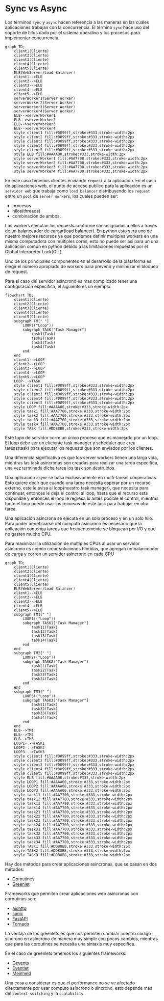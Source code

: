 # Sync vs Async

Los términos `sync` y `async` hacen referencia a las maneras en las cuales aplicaciones trabajan con la concurrencia. El término `sync` hace uso del soporte de hilos dado por el sistema operativo y los procesos para implementar concurrencia.

```mermaid
graph TD;
    client1(Cliente)
    client2(Cliente)
    client3(Cliente)
    client4(Cliente)
    client5(Cliente)
    ELB(WebServer/Load Balancer)
    client1-->ELB
    client2-->ELB
    client3-->ELB
    client4-->ELB
    client5-->ELB
    serverWorker1(Server Worker)
    serverWorker2(Server Worker)
    serverWorker3(Server Worker)
    serverWorker4(Server Worker)
    ELB-->serverWorker1
    ELB-->serverWorker2
    ELB-->serverWorker3
    ELB-->serverWorker4
    style client1 fill:#0099ff,stroke:#333,stroke-width:2px
    style client2 fill:#0099ff,stroke:#333,stroke-width:2px
    style client3 fill:#0099ff,stroke:#333,stroke-width:2px
    style client4 fill:#0099ff,stroke:#333,stroke-width:2px
    style client5 fill:#0099ff,stroke:#333,stroke-width:2px
    style ELB fill:#AAAA00,stroke:#333,stroke-width:2px
    style serverWorker1 fill:#AA7700,stroke:#333,stroke-width:2px
    style serverWorker2 fill:#AA7700,stroke:#333,stroke-width:2px
    style serverWorker3 fill:#AA7700,stroke:#333,stroke-width:2px
    style serverWorker4 fill:#AA7700,stroke:#333,stroke-width:2px
```

En este caso tenemos clientes enviando `request` a la aplicación. En el caso de aplicaciones web, el punto de acceso publico para la aplicación es un `servidor web` que trabaja como `load balancer` distribuyendo los `request` entre un `pool` de `server workers`, los cuales pueden ser:
- procesos
- hilos(threads)
- combinación de ambos.

Los workers ejecutan los requests conforme son asignados a ellos a traves de un balanceador de cargar(load balancer).
En python esto sera uno de nuestro mejores recursos ya que podemos definir multiples workers en una misma computadora con multiples cores, esto no puede ser asi para un una aplicación común en python debido a las limitaciones impuestas por el Global Interpreter Lock(GIL).

Uno de los principales componentes en el desarrollo de la plataforma es elegir el número apropiado de workers para prevenir y minimizar el bloqueo de request.


Para el caso del servidor asíncrono es mas complicado tener una configuración especifica, el siguiente es un ejemplo:

```mermaid
flowchart TD;
    client1(Cliente)
    client2(Cliente)
    client3(Cliente)
    client4(Cliente)
    client5(Cliente)
    subgraph TM[" "]
        LOOP(("Loop"))
        subgraph TASK["Task Manager"]
            task1(Task)
            task2(Task)
            task3(Task)
            task4(Task)
        end
    end
    client1-->LOOP
    client2-->LOOP
    client3-->LOOP
    client4-->LOOP
    client5-->LOOP
    LOOP-.->TASK
    style client1 fill:#0099ff,stroke:#333,stroke-width:2px
    style client2 fill:#0099ff,stroke:#333,stroke-width:2px
    style client3 fill:#0099ff,stroke:#333,stroke-width:2px
    style client4 fill:#0099ff,stroke:#333,stroke-width:2px
    style client5 fill:#0099ff,stroke:#333,stroke-width:2px
    style LOOP fill:#AAAA00,stroke:#333,stroke-width:2px
    style task1 fill:#AA7700,stroke:#333,stroke-width:2px
    style task2 fill:#AA7700,stroke:#333,stroke-width:2px
    style task3 fill:#AA7700,stroke:#333,stroke-width:2px
    style task4 fill:#AA7700,stroke:#333,stroke-width:2px
    style TASK fill:#DD88BB,stroke:#333,stroke-width:2px
```

Este tupo de servidor corre un único proceso que es manejado por un loop. El loop debe ser un eficiente task manager y scheduler que crea tareas(task) para ejecutar los requests que son enviados por los clientes.

Una diferencia significativa es que los server workers tienen una larga vida, mientras las task asíncronas son creadas para realizar una tarea especifica, una vez terminada dicha tarea los task son destruidos.

Una aplicación `async` se basa exclusivamente en multi-tareas cooperativas. Esto quiere decir que cuando una tarea necesita esperar por un recurso externo, este le avisa al loop(nuestro task manager), que necesita para continuar, entonces le deja el control al loop, hasta que el recurso esta disponible y entonces el loop le regresa lo antes posible el control, mientras tanto el loop puede usar los recursos de este task para trabajar en otra tarea.

Una aplicación asíncrona se ejecuta en un solo proceso y en un solo hilo. Para poder beneficiarse del computo asíncrono es necesario que la aplicación contenga tareas que frecuentemente se bloquean por I/O y que no gasten mucho CPU.

Para maximizar la utilización de multiples CPUs al usar un servidor asíncrono es común crear soluciones híbridas, que agregan un balanceador de carga y corren un servidor asíncrono en cada CPU

```mermaid
graph TD;
    client1(Cliente)
    client2(Cliente)
    client3(Cliente)
    client4(Cliente)
    client5(Cliente)
    ELB(WebServer/Load Balancer)
    client1-->ELB
    client2-->ELB
    client3-->ELB
    client4-->ELB
    client5-->ELB
    subgraph TM1[" "]
        LOOP1(("Loop"))
        subgraph TASK1["Task Manager"]
            task11(Task)
            task12(Task)
            task13(Task)
            task14(Task)
        end
    end
    subgraph TM2[" "]
        LOOP2(("Loop"))
        subgraph TASK2["Task Manager"]
            task21(Task)
            task22(Task)
            task23(Task)
            task24(Task)
        end
    end
    subgraph TM3[" "]
        LOOP3(("Loop"))
        subgraph TASK3["Task Manager"]
            task31(Task)
            task32(Task)
            task33(Task)
            task34(Task)
        end
    end
    ELB-->TM1
    ELB-->TM2
    ELB-->TM3
    LOOP1-.->TASK1
    LOOP2-.->TASK2
    LOOP3-.->TASK3
    style client1 fill:#0099ff,stroke:#333,stroke-width:2px
    style client2 fill:#0099ff,stroke:#333,stroke-width:2px
    style client3 fill:#0099ff,stroke:#333,stroke-width:2px
    style client4 fill:#0099ff,stroke:#333,stroke-width:2px
    style client5 fill:#0099ff,stroke:#333,stroke-width:2px
    style ELB fill:#AAAA00,stroke:#333,stroke-width:2px
    style LOOP1 fill:#AAAA00,stroke:#333,stroke-width:2px
    style LOOP2 fill:#AAAA00,stroke:#333,stroke-width:2px
    style LOOP3 fill:#AAAA00,stroke:#333,stroke-width:2px
    style task11 fill:#AA7700,stroke:#333,stroke-width:2px
    style task12 fill:#AA7700,stroke:#333,stroke-width:2px
    style task13 fill:#AA7700,stroke:#333,stroke-width:2px
    style task14 fill:#AA7700,stroke:#333,stroke-width:2px
    style task21 fill:#AA7700,stroke:#333,stroke-width:2px
    style task22 fill:#AA7700,stroke:#333,stroke-width:2px
    style task23 fill:#AA7700,stroke:#333,stroke-width:2px
    style task24 fill:#AA7700,stroke:#333,stroke-width:2px
    style task31 fill:#AA7700,stroke:#333,stroke-width:2px
    style task32 fill:#AA7700,stroke:#333,stroke-width:2px
    style task33 fill:#AA7700,stroke:#333,stroke-width:2px
    style task34 fill:#AA7700,stroke:#333,stroke-width:2px
    style TASK1 fill:#DD88BB,stroke:#333,stroke-width:2px
    style TASK2 fill:#DD88BB,stroke:#333,stroke-width:2px
    style TASK3 fill:#DD88BB,stroke:#333,stroke-width:2px
```

Hay dos métodos para crear aplicaciones asíncronas, que se basan en dos métodos:
- Coroutines
- [Greenlet](https://greenlet.readthedocs.io/en/latest/)

Frameworks que permiten crear aplicaciones web asíncronas con coroutines son:
- [aiohttp](https://docs.aiohttp.org/en/stable/)
- [sanic](https://sanic.readthedocs.io/en/latest/)
- [FastAPI](https://fastapi.tiangolo.com/)
- [Tornado](https://www.tornadoweb.org/en/stable/)

La ventaja de los greenlets es que nos permiten cambiar nuestro código síncrono en asíncrono de manera muy simple con pocos cambios, mientras que para las coroutines se necesita una sintaxis muy especifica.

En el caso de greenlets tenemos los siguientes frameworks:
- [Gevents](https://www.gevent.org/)
- [Eventlet](https://eventlet.net/)
- [Meinheld](https://meinheld.org/)

Una cosa a considerar es que el performance no se ve afectado directamente por usar computo asíncrono o síncrono, esto depende más del `context-switching` y la `scalability`.


